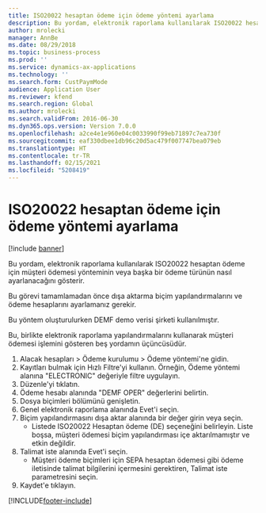 ```yaml
---
title: ISO20022 hesaptan ödeme için ödeme yöntemi ayarlama
description: Bu yordam, elektronik raporlama kullanılarak ISO20022 hesaptan ödeme için müşteri ödemesi yönteminin veya başka bir ödeme türünün nasıl ayarlanacağını gösterir.
author: mrolecki
manager: AnnBe
ms.date: 08/29/2018
ms.topic: business-process
ms.prod: ''
ms.service: dynamics-ax-applications
ms.technology: ''
ms.search.form: CustPaymMode
audience: Application User
ms.reviewer: kfend
ms.search.region: Global
ms.author: mrolecki
ms.search.validFrom: 2016-06-30
ms.dyn365.ops.version: Version 7.0.0
ms.openlocfilehash: a2ce4e1e960e04c0033990f99eb71897c7ea730f
ms.sourcegitcommit: eaf330dbee1db96c20d5ac479f007747bea079eb
ms.translationtype: HT
ms.contentlocale: tr-TR
ms.lasthandoff: 02/15/2021
ms.locfileid: "5208419"
---
```

# <a name="setup-method-of-payment-for-iso20022-direct-debit"></a>ISO20022 hesaptan ödeme için ödeme yöntemi ayarlama

[!include [banner](../../includes/banner.md)]

Bu yordam, elektronik raporlama kullanılarak ISO20022 hesaptan ödeme için müşteri ödemesi yönteminin veya başka bir ödeme türünün nasıl ayarlanacağını gösterir. 



Bu görevi tamamlamadan önce dışa aktarma biçim yapılandırmalarını ve ödeme hesaplarını ayarlamanız gerekir.



Bu yöntem oluşturulurken DEMF demo verisi şirketi kullanılmıştır.



Bu, birlikte elektronik raporlama yapılandırmalarını kullanarak müşteri ödemesi işlemini gösteren beş yordamın üçüncüsüdür.

1. Alacak hesapları > Ödeme kurulumu > Ödeme yöntemi'ne gidin.
2. Kayıtları bulmak için Hızlı Filtre'yi kullanın. Örneğin, Ödeme yöntemi alanına "ELECTRONIC" değeriyle filtre uygulayın.
3. Düzenle'yi tıklatın.
4. Ödeme hesabı alanında "DEMF OPER" değerlerini belirtin.
5. Dosya biçimleri bölümünü genişletin.
6. Genel elektronik raporlama alanında Evet'i seçin.
7. Biçim yapılandırmasını dışa aktar alanında bir değer girin veya seçin.
    * Listede ISO20022 Hesaptan ödeme (DE) seçeneğini belirleyin.  Liste boşsa, müşteri ödemesi biçim yapılandırması içe aktarılmamıştır ve etkin değildir.  
8. Talimat iste alanında Evet'i seçin.
    * Müşteri ödeme biçimleri için SEPA hesaptan ödemesi gibi ödeme iletisinde talimat bilgilerini içermesini gerektiren, Talimat iste parametresini seçin.  
9. Kaydet'e tıklayın.



[!INCLUDE[footer-include](../../../includes/footer-banner.md)]